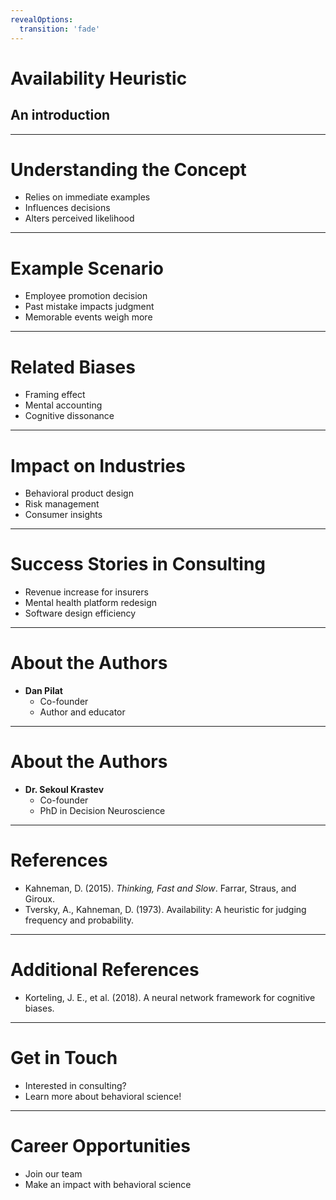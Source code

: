 ```yaml
---
revealOptions:
  transition: 'fade'
---
```


# Availability Heuristic
## An introduction

---

# Understanding the Concept
- Relies on immediate examples
- Influences decisions
- Alters perceived likelihood

---

# Example Scenario
- Employee promotion decision
- Past mistake impacts judgment
- Memorable events weigh more

<!-- .element: data-background-image="path/to/image1.png" -->

---

# Related Biases
- Framing effect
- Mental accounting
- Cognitive dissonance

---

# Impact on Industries
- Behavioral product design
- Risk management
- Consumer insights

<!-- .element: data-background-image="path/to/image2.png" -->

---

# Success Stories in Consulting
- Revenue increase for insurers
- Mental health platform redesign
- Software design efficiency

---

# About the Authors

<!-- .element: data-background-image="path/to/dan_pilat_headshot.png" -->

- **Dan Pilat**
  - Co-founder
  - Author and educator

---

# About the Authors

<!-- .element: data-background-image="path/to/sekoul_krastev_headshot.png" -->

- **Dr. Sekoul Krastev**
  - Co-founder
  - PhD in Decision Neuroscience

---

# References

- Kahneman, D. (2015). *Thinking, Fast and Slow*. Farrar, Straus, and Giroux.
- Tversky, A., Kahneman, D. (1973). Availability: A heuristic for judging frequency and probability.

---

# Additional References

- Korteling, J. E., et al. (2018). A neural network framework for cognitive biases.

---

# Get in Touch

<!-- .element: data-background-image="path/to/contact_form_illustration.png" -->

- Interested in consulting?
- Learn more about behavioral science!

---

# Career Opportunities

- Join our team
- Make an impact with behavioral science

<!-- .element: data-background-image="path/to/diverse_team_collaborating.png" -->
